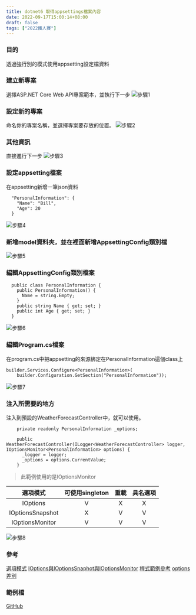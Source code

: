 ```yaml
---
title: dotnet6 取得appsettings檔案內容
date: 2022-09-17T15:00:14+08:00
draft: false
tags: ["2022鐵人賽"]
---
```


### 目的
透過強行別的模式使用appsetting設定檔資料

### 建立新專案
選擇ASP.NET Core Web API專案範本，並執行下一步
![步驟1](https://user-images.githubusercontent.com/19286751/143255617-9964a993-becd-414b-aba2-632e99dd985d.png)
### 設定新的專案
命名你的專案名稱，並選擇專案要存放的位置。
![步驟2](https://user-images.githubusercontent.com/19286751/162605693-91b5c04f-008e-49bb-bda3-c063bba0da4f.png)
### 其他資訊
直接進行下一步
![步驟3](https://user-images.githubusercontent.com/19286751/148767425-ef0c8469-3d95-4f86-87ca-1c47c5cd0791.png)
### 設定appsetting檔案
在appsetting新增一筆json資料
```
  "PersonalInformation": {
    "Name": "Bill",
    "Age": 20
  }
```
![步驟4](https://user-images.githubusercontent.com/19286751/162606196-fe29d713-664d-4d7c-a42a-89faa7c14c61.png)
### 新增model資料夾，並在裡面新增AppsettingConfig類別檔
![步驟5](https://user-images.githubusercontent.com/19286751/162606275-9360ae88-fec5-4efa-9eb4-6b56ef0f9100.png)
### 編輯AppsettingConfig類別檔案
```
  public class PersonalInformation {
    public PersonalInformation() {
      Name = string.Empty;
    }
    public string Name { get; set; }
    public int Age { get; set; }
  }
```
![步驟6](https://user-images.githubusercontent.com/19286751/162606799-69973fe9-d465-4aaa-b8c1-d2cd2e3ba6b2.png)
### 編輯Program.cs檔案
在program.cs中把appsetting的來源綁定在PersonalInformation這個class上
```
builder.Services.Configure<PersonalInformation>(
    builder.Configuration.GetSection("PersonalInformation"));
```
![步驟7](https://user-images.githubusercontent.com/19286751/162624188-359f3b96-c656-4985-9208-2b496f604dad.png)
### 注入所需要的地方
注入到預設的WeatherForecastController中，就可以使用。
```
    private readonly PersonalInformation _options;

    public WeatherForecastController(ILogger<WeatherForecastController> logger, IOptionsMonitor<PersonalInformation> options) {
      _logger = logger;
      _options = options.CurrentValue;
    }
```
> 此範例使用的是IOptionsMonitor

 選項模式          | 可使用singleton  | 重載 | 具名選項 
:------:|:-----:|:----:|:---:
IOptions| V | X | X |
IOptionsSnapshot| X | V | V |
IOptionsMonitor| V | V | V |

![步驟8](https://user-images.githubusercontent.com/19286751/162624433-baa5b9c1-00d3-4664-8ebe-d293e4fb519b.png)

### 參考
[選項模式](https://docs.microsoft.com/zh-tw/aspnet/core/fundamentals/configuration/options?view=aspnetcore-6.0)
[IOptions與IOptionsSnaphot與IOptionsMonitor](https://stackoverflow.com/questions/50788988/difference-between-ioptionsmonitor-vs-ioptionssnapshot)
[程式範例參考](https://andrewlock.net/how-to-use-the-ioptions-pattern-for-configuration-in-asp-net-core-rc2/)
[options差別](https://www.youtube.com/watch?v=Doj9W5Rv7vs)
### 範例檔
[GitHub](https://github.com/CI-YU/2022-ITHelp/tree/main/ConfigurationExample)